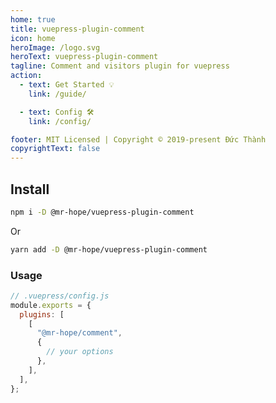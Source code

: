 ```yaml
---
home: true
title: vuepress-plugin-comment
icon: home
heroImage: /logo.svg
heroText: vuepress-plugin-comment
tagline: Comment and visitors plugin for vuepress
action:
  - text: Get Started 💡
    link: /guide/

  - text: Config 🛠
    link: /config/

footer: MIT Licensed | Copyright © 2019-present Đức Thành
copyrightText: false
---
```


## Install

```bash
npm i -D @mr-hope/vuepress-plugin-comment
```

Or

```bash
yarn add -D @mr-hope/vuepress-plugin-comment
```

### Usage

```js
// .vuepress/config.js
module.exports = {
  plugins: [
    [
      "@mr-hope/comment",
      {
        // your options
      },
    ],
  ],
};
```
